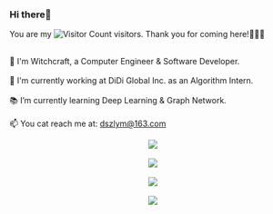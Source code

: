### Hi there👋
You are my ![Visitor Count](https://profile-counter.glitch.me/Witchcraft-Jasper/count.svg) visitors. Thank you for coming here!🥳🥳🥳
<p>
  <br>
  🫨 I'm Witchcraft, a Computer Engineer & Software Developer.
  <br>
  <br>
  🔭 I'm currently working at DiDi Global Inc. as an Algorithm Intern.
  <br>
  <br>
  📚 I’m currently learning Deep Learning & Graph Network.
  <br>
  <br>
  📫 You cat reach me at: <a href="mailto: dszlym@163.com  "> dszlym@163.com  </a>

</p>
<div align="center">
  <a href="https://github.com/anuraghazra/convoychat">
   <img  src="https://github-readme-streak-stats.herokuapp.com/?user=Witchcraft-Jasper&theme=discord_old_blurple" /> </div>
  </a>

</div>

  <div>&nbsp;</div>
<div align="center">
  <a href="https://github.com/anuraghazra/convoychat">
    <img src="https://github-readme-stats.vercel.app/api?username=Witchcraft-Jasper&count_private=true&theme=discord_old_blurple&show_icons=true" />
  </a>
</div>
  <div>&nbsp;</div>
<div align="center"> <img src="https://github-profile-trophy.vercel.app/?username=Witchcraft-Jasper&theme=discord&column=5" /> </div>
  <div>&nbsp;</div>
  <div align="center">
  <a href="https://github.com/anuraghazra/github-readme-stats">
    <img align="center" src="https://github-readme-stats.vercel.app/api/top-langs/?username=Witchcraft-Jasper&layout=compact&theme=discord_old_blurple&hide=C,HTML" />
  </a>
  </div>
<!--
  <picture>
    <source media="(prefers-color-scheme: dark)" srcset="https://cdn.jsdelivr.net/gh/Witchcraft-Jasper/Witchcraft-Jasper/profile-snake-contrib/github-contribution-grid-snake-dark.svg" />
    <source media="(prefers-color-scheme: light)" srcset="https://cdn.jsdelivr.net/gh/Witchcraft-Jasper/Witchcraft-Jasper/profile-snake-contrib/github-contribution-grid-snake.svg" />
    <img alt="github-snake" src="https://cdn.jsdelivr.net/gh/Witchcraft-Jasper/Witchcraft-Jasper/profile-snake-contrib/github-contribution-grid-snake-dark.svg" />
  </picture>
-->
<!--
**Witchcraft-Jasper/Witchcraft-Jasper** is a ✨ _special_ ✨ repository because its `README.md` (this file) appears on your GitHub profile.

Here are some ideas to get you started:

- 🔭 I’m currently working on ...
- 🌱 I’m currently learning ...
- 👯 I’m looking to collaborate on ...
- 🤔 I’m looking for help with ...
- 💬 Ask me about ...
- 📫 How to reach me: ...
- 😄 Pronouns: ...
- ⚡ Fun fact: ...
-->
